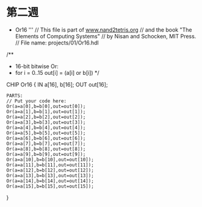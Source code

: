 # 第二週
* Or16
'''
// This file is part of www.nand2tetris.org
// and the book "The Elements of Computing Systems"
// by Nisan and Schocken, MIT Press.
// File name: projects/01/Or16.hdl

/**
 * 16-bit bitwise Or:
 * for i = 0..15 out[i] = (a[i] or b[i])
 */

CHIP Or16 {
    IN a[16], b[16];
    OUT out[16];

    PARTS:
    // Put your code here:
    Or(a=a[0],b=b[0],out=out[0]);
    Or(a=a[1],b=b[1],out=out[1]);
    Or(a=a[2],b=b[2],out=out[2]);
    Or(a=a[3],b=b[3],out=out[3]);
    Or(a=a[4],b=b[4],out=out[4]);
    Or(a=a[5],b=b[5],out=out[5]);
    Or(a=a[6],b=b[6],out=out[6]);
    Or(a=a[7],b=b[7],out=out[7]);
    Or(a=a[8],b=b[8],out=out[8]);
    Or(a=a[9],b=b[9],out=out[9]);
    Or(a=a[10],b=b[10],out=out[10]);
    Or(a=a[11],b=b[11],out=out[11]);
    Or(a=a[12],b=b[12],out=out[12]);
    Or(a=a[13],b=b[13],out=out[13]);
    Or(a=a[14],b=b[14],out=out[14]);
    Or(a=a[15],b=b[15],out=out[15]);
}
